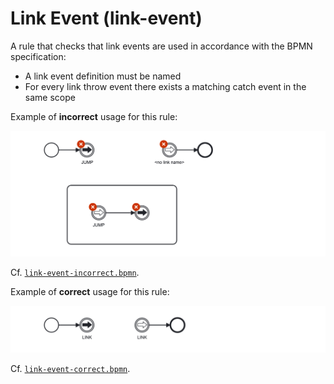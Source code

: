 # Link Event (link-event)

A rule that checks that link events are used in accordance with the BPMN specification:

* A link event definition must be named
* For every link throw event there exists a matching catch event in the same scope


Example of __incorrect__ usage for this rule:

![Incorrect usage example](./examples/link-event-incorrect.png)

Cf. [`link-event-incorrect.bpmn`](./examples/link-event-incorrect.bpmn).


Example of __correct__ usage for this rule:

![Correct usage example](./examples/link-event-correct.png)

Cf. [`link-event-correct.bpmn`](./examples/link-event-correct.bpmn).
